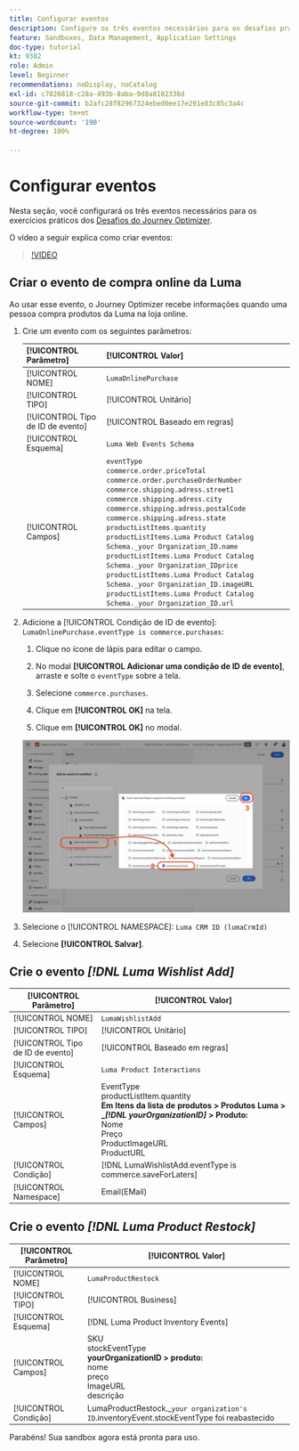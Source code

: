 ```yaml
---
title: Configurar eventos
description: Configure os três eventos necessários para os desafios práticos do Journey Optimizer
feature: Sandboxes, Data Management, Application Settings
doc-type: tutorial
kt: 9382
role: Admin
level: Beginner
recommendations: noDisplay, noCatalog
exl-id: c7826818-c28a-493b-8aba-9d8a8102336d
source-git-commit: b2afc28f82967324ebed0ee17e291e83c85c3a4c
workflow-type: tm+mt
source-wordcount: '190'
ht-degree: 100%

---
```


# Configurar eventos

Nesta seção, você configurará os três eventos necessários para os exercícios práticos dos [Desafios do Journey Optimizer](/help/challenges/introduction-and-prerequisites.md).

O vídeo a seguir explica como criar eventos:

>[!VIDEO](https://video.tv.adobe.com/v/336253?quality=12&learn=on)

## Criar o evento de compra online da Luma

Ao usar esse evento, o Journey Optimizer recebe informações quando uma pessoa compra produtos da Luma na loja online.

1. Crie um evento com os seguintes parâmetros:

   | [!UICONTROL Parâmetro] | [!UICONTROL Valor] |
   |-------------|-----------|
   | [!UICONTROL NOME] | `LumaOnlinePurchase` |
   | [!UICONTROL TIPO] | [!UICONTROL Unitário] |
   | [!UICONTROL Tipo de ID de evento] | [!UICONTROL Baseado em regras] |
   | [!UICONTROL Esquema] | `Luma Web Events Schema` |
   | [!UICONTROL Campos] | `eventType` <br>`commerce.order.priceTotal`<br>`commerce.order.purchaseOrderNumber`<br>`commerce.shipping.adress.street1`<br>`commerce.shipping.adress.city`<br>`commerce.shipping.adress.postalCode`<br>`commerce.shipping.adress.state`<br>`productListItems.quantity`<br>`productListItems.Luma Product Catalog Schema._your Organization_ID.name`<br>`productListItems.Luma Product Catalog Schema._your Organization_IDprice`<br>`productListItems.Luma Product Catalog Schema._your Organization_ID.imageURL`<br>`productListItems.Luma Product Catalog Schema._your Organization_ID.url` |

1. Adicione a [!UICONTROL Condição de ID de evento]: `LumaOnlinePurchase.eventType is commerce.purchases`:

   1. Clique no ícone de lápis para editar o campo.

   1. No modal **[!UICONTROL Adicionar uma condição de ID de evento]**, arraste e solte o `eventType` sobre a tela.
   1. Selecione `commerce.purchases`.
   1. Clique em **[!UICONTROL OK]** na tela.
   1. Clique em **[!UICONTROL OK]** no modal.

   ![Adicionar condição de evento](/help/tutorial-configure-a-training-sandbox/assets/Event-lumaOnlinePurchase-condition-1.png)

1. Selecione o [!UICONTROL NAMESPACE]: `Luma CRM ID (lumaCrmId)`

1. Selecione **[!UICONTROL Salvar]**.

## Crie o evento *[!DNL Luma Wishlist Add]*

| [!UICONTROL Parâmetro] | [!UICONTROL Valor] |
|-------------|-----------|
| [!UICONTROL NOME] | `LumaWishlistAdd` |
| [!UICONTROL TIPO] | [!UICONTROL Unitário] |
| [!UICONTROL Tipo de ID de evento] | [!UICONTROL Baseado em regras] |
| [!UICONTROL Esquema] | `Luma Product Interactions` |
| [!UICONTROL Campos] | EventType<br>productListItem.quantity<br><b>Em Itens da lista de produtos > Produtos Luma > _*[!DNL yourOrganizationID]* > Produto:</b> <br>Nome<br>Preço<br> ProductImageURL<br>ProductURL |
| [!UICONTROL Condição] | [!DNL LumaWishlistAdd.eventType is commerce.saveForLaters] |
| [!UICONTROL Namespace] | Email(EMail) |

## Crie o evento *[!DNL Luma Product Restock]*

| [!UICONTROL Parâmetro] | [!UICONTROL Valor] |
|-------------|-----------|
| [!UICONTROL NOME] | `LumaProductRestock` |
| [!UICONTROL TIPO] | [!UICONTROL Business] |
| [!UICONTROL Esquema] | [!DNL Luma Product Inventory Events] |
| [!UICONTROL Campos] | SKU <br> stockEventType<br><b> yourOrganizationID > produto:</b> <br>nome<br>preço<br> ImageURL<br>descrição |
| [!UICONTROL Condição] | LumaProductRestock._`your organization's ID`.inventoryEvent.stockEventType foi reabastecido |

Parabéns! Sua sandbox agora está pronta para uso.
